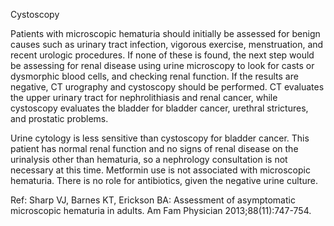Cystoscopy

Patients with microscopic hematuria should initially be assessed for benign causes such as urinary tract infection, vigorous exercise, menstruation, and recent urologic procedures. If none of these is found, the next step would be assessing for renal disease using urine microscopy to look for casts or dysmorphic blood cells, and checking renal function. If the results are negative, CT urography and cystoscopy should be performed. CT evaluates the upper urinary tract for nephrolithiasis and renal cancer, while cystoscopy evaluates the bladder for bladder cancer, urethral strictures, and prostatic problems.

Urine cytology is less sensitive than cystoscopy for bladder cancer. This patient has normal renal function and no signs of renal disease on the urinalysis other than hematuria, so a nephrology consultation is not necessary at this time. Metformin use is not associated with microscopic hematuria. There is no role for antibiotics, given the negative urine culture.

Ref: Sharp VJ, Barnes KT, Erickson BA: Assessment of asymptomatic microscopic hematuria in adults. Am Fam Physician 2013;88(11):747-754.